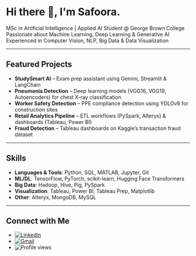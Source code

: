# Hi there 👋, I'm Safoora.


 MSc in Artificial Intelligence |  Applied AI Student @ George Brown College  
 Passionate about Machine Learning, Deep Learning & Generative AI  
 Experienced in Computer Vision, NLP, Big Data & Data Visualization  

---

##  Featured Projects
- **StudySmart AI** – Exam prep assistant using Gemini, Streamlit & LangChain  
- **Pneumonia Detection** – Deep learning models (VGG16, VGG19, Autoencoders) for chest X-ray classification  
- **Worker Safety Detection** – PPE compliance detection using YOLOv8 for construction sites  
- **Retail Analytics Pipeline** – ETL workflows (PySpark, Alteryx) & dashboards (Tableau, Power BI)  
- **Fraud Detection** – Tableau dashboards on Kaggle’s transaction fraud dataset  

---

##  Skills
- **Languages & Tools**: Python, SQL, MATLAB, Jupyter, Git  
- **ML/DL**: TensorFlow, PyTorch, scikit-learn, Hugging Face Transformers  
- **Big Data**: Hadoop, Hive, Pig, PySpark  
- **Visualization**: Tableau, Power BI, Tableau Prep, Matplotlib  
- **Other**: Alteryx, MongoDB, MySQL  


---

##  Connect with Me
- [![LinkedIn](https://img.shields.io/badge/LinkedIn-blue?style=for-the-badge&logo=linkedin)](www.linkedin.com/in/safoora-akrami-ai)
-  [![Gmail](https://img.shields.io/badge/Gmail-D14836?style=for-the-badge&logo=gmail&logoColor=white)](mailto:safoora.akrami@gmail.com)
-  ![Profile views](https://komarev.com/ghpvc/?username=AkramiSafoora&label=Profile%20Views&color=0e75b6&style=flat)

